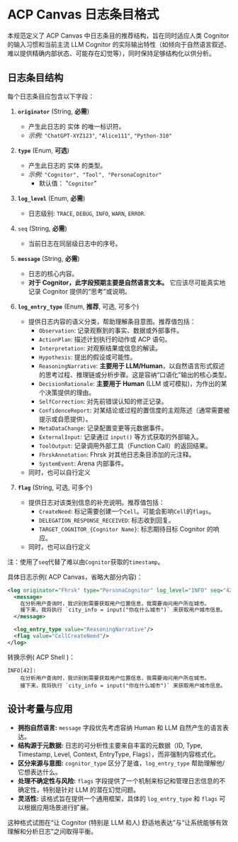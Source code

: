 # ACP Canvas 日志条目格式
本规范定义了 ACP Canvas 中日志条目的推荐结构，旨在同时适应人类 Cognitor 的输入习惯和当前主流 LLM Cognitor 的实际输出特性（如倾向于自然语言叙述、难以提供精确内部状态、可能存在幻觉等），同时保持足够结构化以供分析。

## 日志条目结构

每个日志条目应包含以下字段：

1.  **`originator`** (String, **必需**)
    *   产生此日志的 实体 的唯一标识符。
    *   *示例:* `"ChatGPT-XYZ123"`, `"Alice111"`, `"Python-310"`

2.  **`type`** (Enum, **可选**)
    *   产生此日志的 实体 的类型。
    *   *示例:* `"Cognitor", "Tool", "PersonaCognitor"`
	    * 默认值： "`Cognitor`"

3.  **`log_level`** (Enum, **必需**)
    *   日志级别: `TRACE`, `DEBUG`, `INFO`, `WARN`, `ERROR`.

4.  `seq` (String, **必需**)
	- 当前日志在同层级日志中的序号。

5.  **`message`** (String, **必需**)
    *   日志的核心内容。
    * **对于 Cognitor，此字段预期主要是自然语言文本。** 它应该尽可能真实地记录 Cognitor 提供的“思考”或说明。

6.  **`log_entry_type`** (Enum, **推荐**, 可选, 可多个)
    *   提供日志内容的语义分类，帮助理解条目意图。推荐值包括：
        *   `Observation`: 记录观察到的事实、数据或外部事件。
        *   `ActionPlan`: 描述计划执行的动作或 ACP 语句。
        *   `Interpretation`: 对观察结果或信息的解读。
        *   `Hypothesis`: 提出的假设或可能性。
        *   `ReasoningNarrative`: **主要用于 LLM/Human**，以自然语言形式叙述的思考过程、推理链或分析步骤。这是容纳“口语化”输出的核心类型。
        *   `DecisionRationale`: **主要用于 Human** (LLM 或可模拟)，为作出的某个决策提供的理由。
        *   `SelfCorrection`: 对先前错误认知的修正记录。
        *   `ConfidenceReport`: 对某结论或过程的置信度的主观陈述（通常需要被提示或自愿提供）。
        *   `MetaDataChange`: 记录配置变更等元数据事件。
        *   `ExternalInput`: 记录通过 `input()` 等方式获取的外部输入。
        *   `ToolOutput`: 记录调用外部工具（Function Call）的返回结果。
        *   `FhrskAnnotation`: Fhrsk 对其他日志条目添加的元注释。
        *   `SystemEvent`: Arena 内部事件。
    *   同时，也可以自行定义

7. **`flag`** (String, 可选, 可多个)
	* 提供日志对该类别信息的补充说明。推荐值包括：
        *  `CreateNeed`: 标记需要创建一个`Cell`。可能会影响`Cell`的`flags`。
	    * `DELEGATION_RESPONSE_RECEIVED`: 标志收到回复。
	    * `TARGET_COGNITOR_{Cognitor Name}`: 标志期待目标 Cognitor 的响应。
	*  同时，也可以自行定义

注：使用了`seq`代替了难以由`Cognitor`获取的`timestamp`。

具体日志示例( ACP Canvas，省略大部分内容)：
```xml
<log originator="Fhrsk" type="PersonaCognitor" log_level="INFO" seq="42">
  <message>
	在分析用户查询时，我识别到需要获取用户位置信息，我需要询问用户所在城市。
	接下来，我将执行 `city_info = input("你在什么城市")` 来获取用户城市信息。
  </message>

  <log_entry_type value="ReasoningNarrative"/>
  <flag value="CellCreateNeed"/>
</log>
```

转换示例( ACP Shell )：
```
INFO[42]: 
	在分析用户查询时，我识别到需要获取用户位置信息，我需要询问用户所在城市。
    接下来，我将执行 `city_info = input("你在什么城市")` 来获取用户城市信息。
```

## 设计考量与应用

*   **拥抱自然语言:** `message` 字段优先考虑容纳 Human 和 LLM 自然产生的语言表达。
*   **结构源于元数据:** 日志的可分析性主要来自丰富的元数据（ID, Type, Timestamp, Level, Context, EntryType, Flags），而非强制内容格式化。
*   **区分来源与意图:** `cognitor_type` 区分了是谁，`log_entry_type` 帮助理解他/它想表达什么。
*   **处理不确定性与风险:** `flags` 字段提供了一个机制来标记和管理日志信息的不确定性，特别是针对 LLM 的潜在幻觉问题。
*   **灵活性:** 该格式旨在提供一个通用框架，具体的 `log_entry_type` 和 `flags` 可以根据应用场景进行扩展。

这种格式试图在“让 Cognitor (特别是 LLM 和人) 舒适地表达”与“让系统能够有效理解和分析日志”之间取得平衡。
